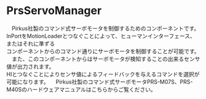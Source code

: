 PrsServoManager
===============
　Pirkus社製のコマンド式サーボモータを制御するためのコンポーネントです。  
InPortをMotionLoaderとつなぐことによって、ヒューマンインターフェース、またはそれに準ずる  
コンポーネントからのコマンド通りにサーボモータを制御することが可能です。  
　また、このコンポーネントからはサーボモータが検知することの出来るセンサ値が出力されます。  
HIとつなぐことによりセンサ値によるフィードバックを与えるコマンドを選択が可能になります。
　Pirkus社製のコマンド式サーボモータPRS-M07S、PRS-M40Sのハードウェアマニュアルはこちらからご覧ください。  
